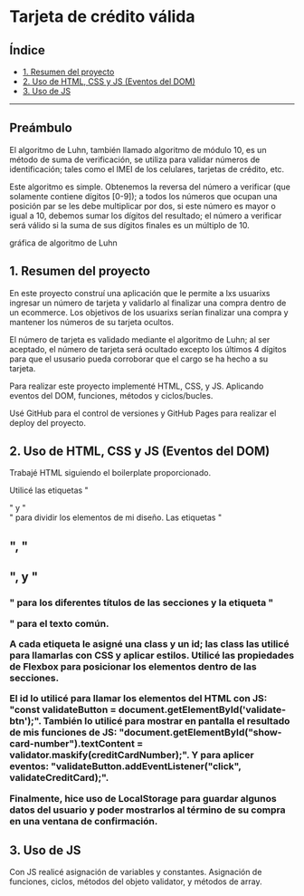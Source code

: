 # Tarjeta de crédito válida

## Índice

* [1. Resumen del proyecto](#1-resumen-del-proyecto)
* [2. Uso de HTML, CSS y JS (Eventos del DOM)](#2-uso-de-html-css-y-js-(eventos-del-dom))
* [3. Uso de JS](#3-uso-de-js)

***
## Preámbulo
El algoritmo de Luhn, también llamado algoritmo de módulo 10, es un método de suma de verificación, se utiliza para validar números de identificación; tales como el IMEI de los celulares, tarjetas de crédito, etc.

Este algoritmo es simple. Obtenemos la reversa del número a verificar (que solamente contiene dígitos [0-9]); a todos los números que ocupan una posición par se les debe multiplicar por dos, si este número es mayor o igual a 10, debemos sumar los dígitos del resultado; el número a verificar será válido si la suma de sus dígitos finales es un múltiplo de 10.

gráfica de algoritmo de Luhn

## 1. Resumen del proyecto

En este proyecto construí una aplicación que le permite a lxs usuarixs ingresar 
un número de tarjeta y validarlo al finalizar una compra dentro de un ecommerce. 
Los objetivos de los usuarixs serían finalizar una compra y mantener los números 
de su tarjeta ocultos. 

El número de tarjeta es validado mediante el algoritmo de Luhn; al ser aceptado,
el número de tarjeta será ocultado excepto los últimos 4 dígitos para que el ususario
pueda corroborar que el cargo se ha hecho a su tarjeta.

Para realizar este proyecto implementé HTML, CSS, y JS. 
Aplicando eventos del DOM, funciones, métodos y ciclos/bucles.

Usé GitHub para el control de versiones y GitHub Pages para realizar el deploy del proyecto.

## 2. Uso de HTML, CSS y JS (Eventos del DOM)
Trabajé HTML siguiendo el boilerplate proporcionado. 

Utilicé las etiquetas "<section>" y "<div>" para dividir los elementos de mi diseño.
Las etiquetas "<h1>", "<h2>", y "<h3>" para los diferentes títulos de las secciones y 
la etiqueta "<p>" para el texto común. 

A cada etiqueta le asigné una class y un id; las class las utilicé para llamarlas 
con CSS y aplicar estilos. Utilicé las propiedades de Flexbox para posicionar los elementos 
dentro de las secciones. 

El id lo utilicé para llamar los elementos del HTML con JS: 
"const validateButton = document.getElementById('validate-btn');".
También lo utilicé para mostrar en pantalla el resultado de mis funciones de JS: 
"document.getElementById("show-card-number").textContent = validator.maskify(creditCardNumber);". 
Y para aplicer eventos: 
"validateButton.addEventListener("click", validateCreditCard);".

Finalmente, hice uso de LocalStorage para guardar algunos datos del usuario y poder mostrarlos al término
de su compra en una ventana de confirmación.

## 3. Uso de JS 
Con JS realicé asignación de variables y constantes. Asignación de funciones, ciclos, métodos del objeto validator,
y métodos de array.


